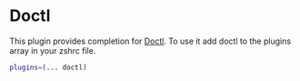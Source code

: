 # Doctl
This plugin provides completion for [Doctl](https://github.com/digitalocean/doctl).
To use it add doctl to the plugins array in your zshrc file.
```bash
plugins=(... doctl)
```
